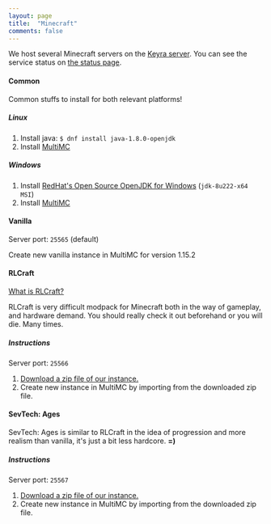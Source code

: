 ```yaml
---
layout: page
title:  "Minecraft"
comments: false
---
```


We host several Minecraft servers on the [Keyra server](https://rhea.dev/persephone). You can see the service status on [the status page](https://status.rhea.dev).

#### Common

Common stuffs to install for both relevant platforms!

##### Linux

1. Install java: `$ dnf install java-1.8.0-openjdk`
2. Install [MultiMC](https://multimc.org)

##### Windows

1. Install [RedHat's Open Source OpenJDK for Windows](https://developers.redhat.com/products/openjdk/download) (`jdk-8u222-x64 MSI`)
2. Install [MultiMC](https://multimc.org)

#### Vanilla

Server port: `25565` (default)

Create new vanilla instance in MultiMC for version 1.15.2

#### RLCraft

[What is RLCraft?](https://www.youtube.com/watch?v=tbRAUWNf-2Y)

RLCraft is very difficult modpack for Minecraft both in the way of gameplay, and hardware demand. You should really check it out beforehand or you will die. Many times.

##### Instructions

Server port: `25566`

1. [Download a zip file of our instance.](https://valkyrja.app/files/Valhalla-RLCraft-1.12.2-v2.7.1.zip)
2. Create new instance in MultiMC by importing from the downloaded zip file.

#### SevTech: Ages

SevTech: Ages is similar to RLCraft in the idea of progression and more realism than vanilla, it's just a bit less hardcore. **=)**

##### Instructions

Server port: `25567`

1. [Download a zip file of our instance.](https://valkyrja.app/files/Valhalla-SevTech-1.12.2-v3.1.2-1.zip)
2. Create new instance in MultiMC by importing from the downloaded zip file.

